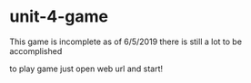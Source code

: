 # unit-4-game
This game is incomplete as of 6/5/2019
there is still a lot to be accomplished


to play game just open web url and start!